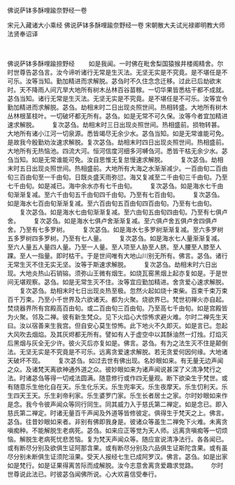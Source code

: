 佛说萨钵多酥哩踰奈野经一卷


宋元入藏诸大小乘经
佛说萨钵多酥哩踰奈野经一卷
宋朝散大夫试光禄卿明教大师法贤奉诏译


　　

佛说萨钵多酥哩踰捺野经
　　如是我闻。一时佛在毗舍梨国猿猴井楼阁精舍。尔时世尊告苾刍言。汝今谛听诸行无常是生灭法。无坚无实是不究竟。是不堪任是不可乐。汝等当知。勤加精进而求解脱。苾刍时不久住念念迁移。过此已后劫欲末时。天不降雨人间亢旱大地所有树木丛林百谷苗稼。一切华果皆悉枯干都不成就。苾刍当知。诸行无常是生灭法。无坚无实是不究竟。是不堪任是不可乐。汝等宜令勤加精进而求解脱。苾刍。劫相末时二日出现炎照世间。热相转盛。大地所有树木丛林根茎枝叶。一切破坏都无所有。苾刍。如是无常不可久保。汝等今者宜加精进速求解脱。
　　复次苾刍。劫相末时三日出现炎照世间。热相盛前。损物转甚。大地所有诸小江河一切泉源。悉皆竭尽无余少水。苾刍当知。如是无常谁能可免。是故我今殷勤劝汝速求解脱。复次苾刍。劫相末时四日出现炎照世间。热相盛前。大地所有无热恼池。四流大河。恒河信度河细多河嚩刍河。悉皆干枯无余少水。苾刍当知。如是无常谁能可免。汝自思惟无复怠慢速求解脱。
　　复次苾刍。劫相末时五日出现炎照世间。热相盛前。大地所有大海之水渐渐减少。一百由旬二百由旬三百由旬至一千由旬。日既炎盛天雨弥愆。海又复减至二千由旬三千由旬。乃至七千由旬。如是减已。海中余水亦有七千由旬。
　　复次苾刍。如是海水七千由旬渐渐复减。至六千由旬五千由旬四千由旬。乃至有七百由旬。
　　复次苾刍。如是海水七百由旬渐渐复减。至六百由旬五百由旬四百由旬。乃至有七由旬。
　　复次苾刍。如是海水七由旬渐渐复减。至六由旬五由旬四由旬。乃至有七俱卢舍。
　　复次苾刍。如是海水七俱卢舍渐渐复减。至六俱卢舍五俱卢舍四俱卢舍。乃至有七多罗树。
　　复次苾刍。如是海水七多罗树渐渐复减。至六多罗树五多罗树四多罗树。乃至有七人量。
　　复次苾刍。如是海水七人量渐渐复减。至六人量五人量四人量。乃至一人量。至人项至人胁至人脐。至人腰至人膝至人踝。至人一指量。即时枯干。于是世间唯有大地山川别无所有。佛言。苾刍。诸行无常生灭不住无实无坚。汝等于斯速求解脱。
　　复次苾刍。劫相末时六日出现。大地炎热山石销镕。须弥山王微有烟生。如烧瓦窑黑烟上起亦复如是。于是世间无堪观察。苾刍。如是无常生灭不住。汝等宜应勤加精进。舍贪爱心速求解脱。
　　复次苾刍。劫相末时七日出现炎热至极。忽然火起如烧十束柴。百束千束万束百千万束。乃至小千世界及六欲诸天。都为火聚。烧欲界已。梵世初禅火亦自起。焚烧器界所有宫殿高百由旬。或二百由旬三百由旬。乃至高七千由旬。如是宫殿皆为火聚。邻及二禅。彼有新生梵众。见下火焰心大惊怖求避火难。尔时二禅先生天曰。汝以宿善来生我宫。但自安心莫生惊怖。此下地火不久即灭。如是言已。忽起大风吹去烟焰。及其灰烬都无所有。譬如有人于虚空中以其酥油然一灯烛。灯焰灭后黑烟与灰全无少许。彼火灭后亦复如是。佛言。苾刍。有为之法生灭不住是颠倒法。无坚无实是不究竟是不可乐。远离贪爱速求解脱。若无贪爱何因何缘。大地诸天破坏不现。
　　复次苾刍。如过去世有佛出现。名妙眼如来。有无量无边声闻之众。及诸梵天离欲神通外道之众。彼妙眼如来为诸声闻说甚深了义清净梵行之法。时诸苾刍等得一切戒法圆满。随意修行或作四无量观。断下欲染生于梵世。或有随意乐生他化自在天。乐生化乐天。乐生兜率天。乐生夜摩天。乐生忉利天。乐生四天王天。乐生刹帝利家。乐生婆罗门家。乐生长者居士之家。尔时妙眼如来作是念。我今令彼声闻众等同行同生。同其威力入于慈氏第二禅定。如是念已。即入慈氏第二禅定。时诸无量百千声闻及外道等皆修彼定。俱得生于梵天之上。佛言。苾刍。往昔妙眼如来者。非别有佛即我身是。彼诸众等虽生二禅免下火难。未离贪嗔痴种。不能解脱生老病死。苾刍。如来应正等觉为天人师。远离贪嗔痴等一切烦恼。解脱生老病死忧悲苦恼。复为梵天声闻众等。随应宣说清净法行。各各闻已。或有断尽分别及欲俱生证阿那含果。或有断尽分别及六品俱生证斯陀含果。或有虽尽分别未断俱生证须陀洹果。受天人报经七生已成阿罗汉。佛言。苾刍。如是出家如是梵行。如是证果得离苦际而成解脱。汝今志意舍离贪爱趣求觉路。
　　尔时世尊说此法已。时彼苾刍闻佛所说。心大欢喜信受奉行。


